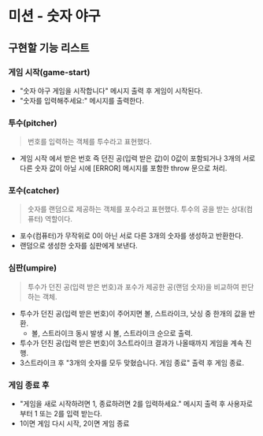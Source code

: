 # 미션 - 숫자 야구

## 구현할 기능 리스트

### 게임 시작(game-start)

- "숫자 야구 게임을 시작합니다" 메시지 출력 후 게임이 시작된다.
- "숫자를 입력해주세요:" 메시지를 출력한다.

### 투수(pitcher)

> 번호를 입력하는 객체를 투수라고 표현했다.

- 게임 시작 에서 받은 번호 즉 던진 공(입력 받은 값)이 0값이 포함되거나 3개의 서로 다른 숫자 값이 아닐 시에 [ERROR] 메시지를 포함한 throw 문으로 처리.

### 포수(catcher)

> 숫자를 랜덤으로 제공하는 객체를 포수라고 표현했다. 투수의 공을 받는 상대(컴퓨터) 역할이다.

- 포수(컴퓨터)가 무작위로 0이 아닌 서로 다른 3개의 숫자를 생성하고 반환한다.
- 랜덤으로 생성한 숫자를 심판에게 보낸다.

### 심판(umpire)

> 투수가 던진 공(입력 받은 번호)과 포수가 제공한 공(랜덤 숫자)을 비교하여 판단하는 객체.

- 투수가 던진 공(입력 받은 번호)이 주어지면 볼, 스트라이크, 낫싱 중 한개의 값을 반환.
  - 볼, 스트라이크 동시 발생 시 볼, 스트라이크 순으로 출력.
- 투수가 던진 공(입력 받은 번호)이 3스트라이크 결과가 나올때까지 게임을 계속 진행.
- 3스트라이크 후 "3개의 숫자를 모두 맞혔습니다. 게임 종료" 출력 후 게임 종료.

### 게임 종료 후

- "게임을 새로 시작하려면 1, 종료하려면 2를 입력하세요." 메시지 출력 후 사용자로부터 1 또는 2를 입력 받는다.
- 1이면 게임 다시 시작, 2이면 게임 종료

